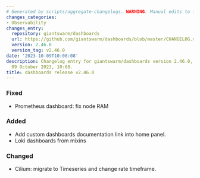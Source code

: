 ```yaml
---
# Generated by scripts/aggregate-changelogs. WARNING: Manual edits to this files will be overwritten.
changes_categories:
- Observability
changes_entry:
  repository: giantswarm/dashboards
  url: https://github.com/giantswarm/dashboards/blob/master/CHANGELOG.md#2460---2023-10-09
  version: 2.46.0
  version_tag: v2.46.0
date: '2023-10-09T10:08:08'
description: Changelog entry for giantswarm/dashboards version 2.46.0, published on
  09 October 2023, 10:08.
title: dashboards release v2.46.0
---
```


### Fixed
- Prometheus dashboard: fix node RAM
### Added
- Add custom dashboards documentation link into home panel.
- Loki dashboards from mixins
### Changed
- Cilium: migrate to Timeseries and change rate timeframe.
